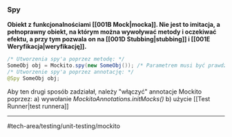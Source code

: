 ### Spy
**Obiekt z funkcjonalnościami [[001B Mock|mocka]]. Nie jest to imitacja, a pełnoprawny obiekt, na którym można wywoływać metody i oczekiwać efektu, a przy tym pozwala on na [[001D Stubbing|stubbing]] i [[001E Weryfikacja|weryfikację]].**
```java
/* Utworzenia spy'a poprzez metodę: */
SomeObj obj = Mockito.spy(new SomeObj()); /* Parametrem musi być prawdziwy obiekt! */
/* Utworzenie spy'a poprzez annotację: */
@Spy SomeObj obj;
```
Aby ten drugi sposób zadziałał, należy "włączyć" annotacje Mockito poprzez:
a) wywołanie _MockitoAnnotations.initMocks()_
b) użycie [[Test Runner|test runnera]]

---

#tech-area/testing/unit-testing/mockito 